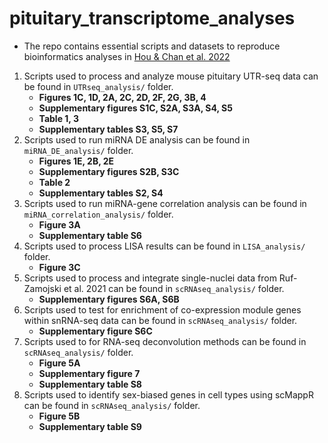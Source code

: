 # pituitary_transcriptome_analyses
* The repo contains essential scripts and datasets to reproduce bioinformatics analyses in [Hou &amp; Chan et al. 2022](https://www.biorxiv.org/content/10.1101/2022.01.05.475069v1?rss=1) 

1. Scripts used to process and analyze mouse pituitary UTR-seq data can be found in `UTRseq_analysis/` folder.
   * **Figures 1C, 1D, 2A, 2C, 2D, 2F, 2G, 3B, 4**
   * **Supplementary figures S1C, S2A, S3A, S4, S5**
   * **Table 1, 3**
   * **Supplementary tables S3, S5, S7**
2. Scripts used to run miRNA DE analysis can be found in `miRNA_DE_analysis/` folder.
   * **Figures 1E, 2B, 2E**
   * **Supplementary figures S2B, S3C**
   * **Table 2**
   * **Supplementary tables S2, S4**
3. Scripts used to run miRNA-gene correlation analysis can be found in `miRNA_correlation_analysis/` folder.
   * **Figure 3A**
   * **Supplementary table S6**
4. Scripts used to process LISA results can be found in `LISA_analysis/` folder.
   * **Figure 3C**
5. Scripts used to process and integrate single-nuclei data from Ruf-Zamojski et al. 2021 can be found in `scRNAseq_analysis/` folder.
   * **Supplementary figures S6A, S6B**
5. Scripts used to test for enrichment of co-expression module genes within snRNA-seq data can be found in `scRNAseq_analysis/` folder.
   * **Supplementary figure S6C**
6. Scripts used to for RNA-seq deconvolution methods can be found in `scRNAseq_analysis/` folder.
   * **Figure 5A**
   * **Supplementary figure 7**
   * **Supplementary table S8**
7. Scripts used to identify sex-biased genes in cell types using scMappR can be found in `scRNAseq_analysis/` folder.
   * **Figure 5B**
   * **Supplementary table S9**


